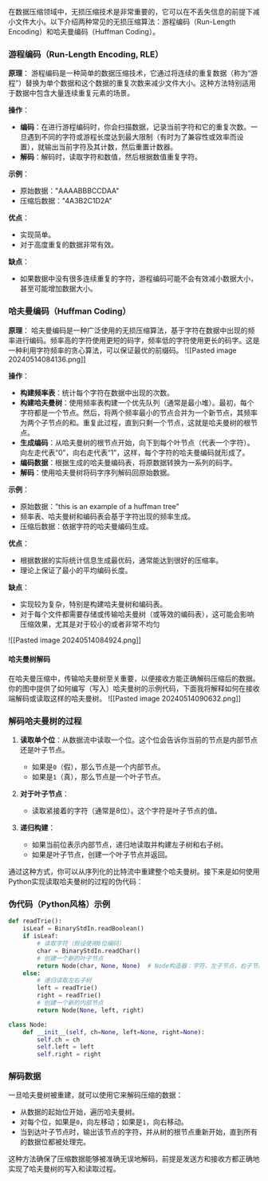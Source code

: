 在数据压缩领域中，无损压缩技术是非常重要的，它可以在不丢失信息的前提下减小文件大小。以下介绍两种常见的无损压缩算法：游程编码（Run-Length Encoding）和哈夫曼编码（Huffman Coding）。

### 游程编码（Run-Length Encoding, RLE）

**原理**：
游程编码是一种简单的数据压缩技术，它通过将连续的重复数据（称为“游程”）替换为单个数据和这个数据的重复次数来减少文件大小。这种方法特别适用于数据中包含大量连续重复元素的场景。

**操作**：
- **编码**：在进行游程编码时，你会扫描数据，记录当前字符和它的重复次数。一旦遇到不同的字符或游程长度达到最大限制（有时为了兼容性或效率而设置），就输出当前字符及其计数，然后重置计数器。
- **解码**：解码时，读取字符和数值，然后根据数值重复字符。

**示例**：
- 原始数据："AAAABBBCCDAA"
- 压缩后数据："4A3B2C1D2A"

**优点**：
- 实现简单。
- 对于高度重复的数据非常有效。

**缺点**：
- 如果数据中没有很多连续重复的字符，游程编码可能不会有效减小数据大小，甚至可能增加数据大小。

### 哈夫曼编码（Huffman Coding）

**原理**：
哈夫曼编码是一种广泛使用的无损压缩算法，基于字符在数据中出现的频率进行编码。频率高的字符使用更短的码字，频率低的字符使用更长的码字。这是一种利用字符频率的贪心算法，可以保证最优的前缀码。
![[Pasted image 20240514084136.png]]

**操作**：
- **构建频率表**：统计每个字符在数据中出现的次数。
- **构建哈夫曼树**：使用频率表构建一个优先队列（通常是最小堆）。最初，每个字符都是一个节点。然后，将两个频率最小的节点合并为一个新节点，其频率为两个子节点的和。重复此过程，直到只剩一个节点，这就是哈夫曼树的根节点。
- **生成编码**：从哈夫曼树的根节点开始，向下到每个叶节点（代表一个字符）。向左走代表“0”，向右走代表“1”，这样，每个字符的哈夫曼编码就形成了。
- **编码数据**：根据生成的哈夫曼编码表，将原数据转换为一系列的码字。
- **解码**：使用哈夫曼树将码字序列解码回原始数据。

**示例**：
- 原始数据："this is an example of a huffman tree"
- 频率表、哈夫曼树和编码表会基于字符出现的频率生成。
- 压缩后数据：依据字符的哈夫曼编码生成。

**优点**：
- 根据数据的实际统计信息生成最优码，通常能达到很好的压缩率。
- 理论上保证了最小的平均编码长度。

**缺点**：
- 实现较为复杂，特别是构建哈夫曼树和编码表。
- 对于每个文件都需要存储或传输哈夫曼树（或等效的编码表），这可能会影响压缩效果，尤其是对于较小的或者非常不均匀

![[Pasted image 20240514084924.png]]

#### 哈夫曼树解码
在哈夫曼压缩中，传输哈夫曼树至关重要，以便接收方能正确解码压缩后的数据。你的图中提供了如何编写（写入）哈夫曼树的示例代码，下面我将解释如何在接收端解码或读取这样的哈夫曼树。
![[Pasted image 20240514090632.png]]
### 解码哈夫曼树的过程

1. **读取单个位**：从数据流中读取一个位。这个位会告诉你当前的节点是内部节点还是叶子节点。
   - 如果是`0`（假），那么节点是一个内部节点。
   - 如果是`1`（真），那么节点是一个叶子节点。

2. **对于叶子节点**：
   - 读取紧接着的字符（通常是8位）。这个字符是叶子节点的值。

3. **递归构建**：
   - 如果当前位表示内部节点，递归地读取并构建左子树和右子树。
   - 如果是叶子节点，创建一个叶子节点并返回。

通过这种方式，你可以从序列化的比特流中重建整个哈夫曼树。接下来是如何使用Python实现读取哈夫曼树的过程的伪代码：

### 伪代码（Python风格）示例

```python
def readTrie():
    isLeaf = BinaryStdIn.readBoolean()
    if isLeaf:
        # 读取字符（假设使用8位编码）
        char = BinaryStdIn.readChar()
        # 创建一个新的叶子节点
        return Node(char, None, None)  # Node构造器：字符，左子节点，右子节点
    else:
        # 递归读取左右子树
        left = readTrie()
        right = readTrie()
        # 创建一个新的内部节点
        return Node(None, left, right)

class Node:
    def __init__(self, ch=None, left=None, right=None):
        self.ch = ch
        self.left = left
        self.right = right
```

### 解码数据

一旦哈夫曼树被重建，就可以使用它来解码压缩的数据：
- 从数据的起始位开始，遍历哈夫曼树。
- 对每个位，如果是`0`，向左移动；如果是`1`，向右移动。
- 当到达叶子节点时，输出该节点的字符，并从树的根节点重新开始，直到所有的数据位都被处理完。

这种方法确保了压缩数据能够被准确无误地解码，前提是发送方和接收方都正确地实现了哈夫曼树的写入和读取过程。